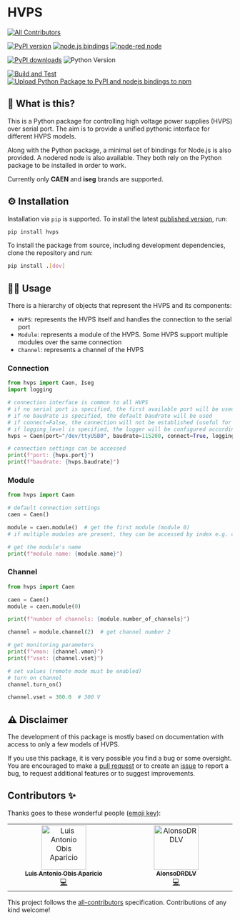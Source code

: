 # HVPS
<!-- ALL-CONTRIBUTORS-BADGE:START - Do not remove or modify this section -->
[![All Contributors](https://img.shields.io/badge/all_contributors-2-orange.svg?style=flat-square)](#contributors-)
<!-- ALL-CONTRIBUTORS-BADGE:END -->

[![PyPI version](https://badge.fury.io/py/hvps.svg)](https://badge.fury.io/py/hvps)
[![node.js bindings](https://badge.fury.io/js/hvps.svg)](https://badge.fury.io/js/hvps)
[![node-red node](https://badge.fury.io/js/hvps-node-red.svg)](https://www.npmjs.com/package/hvps-node-red)

[![PyPI downloads](https://img.shields.io/pypi/dm/hvps.svg)](https://pypi.org/project/hvps/)
![Python Version](https://img.shields.io/badge/python-3.8-blue.svg)

[![Build and Test](https://github.com/lobis/hvps/actions/workflows/build-test.yml/badge.svg)](https://github.com/lobis/hvps/actions/workflows/build-test.yml)
[![Upload Python Package to PyPI and nodejs bindings to npm](https://github.com/lobis/hvps/actions/workflows/publish.yml/badge.svg)](https://github.com/lobis/hvps/actions/workflows/publish.yml)

## 🤔 What is this?

This is a Python package for controlling high voltage power supplies (HVPS) over serial port.
The aim is to provide a unified pythonic interface for different HVPS models.

Along with the Python package, a minimal set of bindings for Node.js is also provided. A nodered node is also available.
They both rely on the Python package to be installed in order to work.

Currently only **CAEN** and **iseg** brands are supported.

## ⚙️ Installation

Installation via `pip` is supported.
To install the latest [published version](https://github.com/lobis/hvps/releases), run:

```bash
pip install hvps
```

To install the package from source, including development dependencies, clone the repository and run:

```bash
pip install .[dev]
```

## 👨‍💻 Usage

There is a hierarchy of objects that represent the HVPS and its components:

- `HVPS`: represents the HVPS itself and handles the connection to the serial port
- `Module`: represents a module of the HVPS. Some HVPS support multiple modules over the same connection
- `Channel`: represents a channel of the HVPS

### Connection

```python
from hvps import Caen, Iseg
import logging

# connection interface is common to all HVPS
# if no serial port is specified, the first available port will be used
# if no baudrate is specified, the default baudrate will be used
# if connect=False, the connection will not be established (useful for testing)
# if logging_level is specified, the logger will be configured accordingly
hvps = Caen(port="/dev/ttyUSB0", baudrate=115200, connect=True, logging_level=logging.DEBUG)

# connection settings can be accessed
print(f"port: {hvps.port}")
print(f"baudrate: {hvps.baudrate}")
```

### Module

```python
from hvps import Caen

# default connection settings
caen = Caen()

module = caen.module()  # get the first module (module 0)
# if multiple modules are present, they can be accessed by index e.g. caen.module(1)

# get the module's name
print(f"module name: {module.name}")
```

### Channel

```python
from hvps import Caen

caen = Caen()
module = caen.module(0)

print(f"number of channels: {module.number_of_channels}")

channel = module.channel(2)  # get channel number 2

# get monitoring parameters
print(f"vmon: {channel.vmon}")
print(f"vset: {channel.vset}")

# set values (remote mode must be enabled)
# turn on channel
channel.turn_on()

channel.vset = 300.0  # 300 V
```

## ⚠️ Disclaimer

The development of this package is mostly based on documentation with access to only a few models of HVPS.

If you use this package, it is very possible you find a bug or some oversight.
You are encouraged to make a [pull request](https://github.com/lobis/hvps/pulls) or to create
an [issue](https://github.com/lobis/hvps/issues) to report a bug, to request additional features or to suggest
improvements.

## Contributors ✨

Thanks goes to these wonderful people ([emoji key](https://allcontributors.org/docs/en/emoji-key)):

<!-- ALL-CONTRIBUTORS-LIST:START - Do not remove or modify this section -->
<!-- prettier-ignore-start -->
<!-- markdownlint-disable -->
<table>
  <tbody>
    <tr>
      <td align="center" valign="top" width="14.28%"><a href="https://github.com/lobis"><img src="https://avatars.githubusercontent.com/u/35803280?v=4?s=100" width="100px;" alt="Luis Antonio Obis Aparicio"/><br /><sub><b>Luis Antonio Obis Aparicio</b></sub></a><br /><a href="https://github.com/lobis/hvps/commits?author=lobis" title="Code">💻</a></td>
      <td align="center" valign="top" width="14.28%"><a href="https://github.com/AlonsoDRDLV"><img src="https://avatars.githubusercontent.com/u/71894461?v=4?s=100" width="100px;" alt="AlonsoDRDLV"/><br /><sub><b>AlonsoDRDLV</b></sub></a><br /><a href="https://github.com/lobis/hvps/commits?author=AlonsoDRDLV" title="Code">💻</a></td>
    </tr>
  </tbody>
</table>

<!-- markdownlint-restore -->
<!-- prettier-ignore-end -->

<!-- ALL-CONTRIBUTORS-LIST:END -->

This project follows the [all-contributors](https://github.com/all-contributors/all-contributors) specification. Contributions of any kind welcome!
